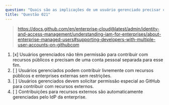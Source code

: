 ```yaml
---
question: "Quais são as implicações de um usuário gerenciado precisar contribuir para recursos fora da enterprise?"
title: "Questão 021"
---
```


> https://docs.github.com/en/enterprise-cloud@latest/admin/identity-and-access-management/understanding-iam-for-enterprises/about-enterprise-managed-users#supporting-developers-with-multiple-user-accounts-on-githubcom
1. [x] Usuários gerenciados não têm permissão para contribuir com recursos públicos e precisam de uma conta pessoal separada para esse fim.
1. [ ] Usuários gerenciados podem contribuir livremente com recursos públicos e enterprises externas sem restrições.
1. [ ] Usuários gerenciados devem solicitar permissão especial ao GitHub para contribuir com recursos externos.
1. [ ] Contribuições para recursos externos são automaticamente gerenciadas pelo IdP da enterprise.
